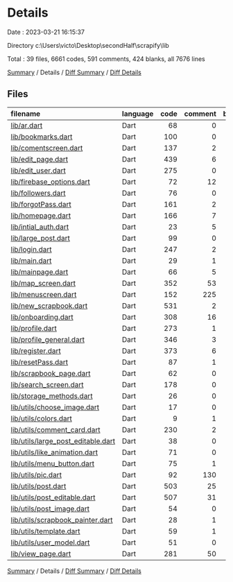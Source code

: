 # Details

Date : 2023-03-21 16:15:37

Directory c:\\Users\\victo\\Desktop\\secondHalf\\scrapify\\lib

Total : 39 files,  6661 codes, 591 comments, 424 blanks, all 7676 lines

[Summary](results.md) / Details / [Diff Summary](diff.md) / [Diff Details](diff-details.md)

## Files
| filename | language | code | comment | blank | total |
| :--- | :--- | ---: | ---: | ---: | ---: |
| [lib/ar.dart](/lib/ar.dart) | Dart | 68 | 0 | 15 | 83 |
| [lib/bookmarks.dart](/lib/bookmarks.dart) | Dart | 100 | 0 | 10 | 110 |
| [lib/comentscreen.dart](/lib/comentscreen.dart) | Dart | 137 | 2 | 12 | 151 |
| [lib/edit_page.dart](/lib/edit_page.dart) | Dart | 439 | 6 | 21 | 466 |
| [lib/edit_user.dart](/lib/edit_user.dart) | Dart | 275 | 0 | 14 | 289 |
| [lib/firebase_options.dart](/lib/firebase_options.dart) | Dart | 72 | 12 | 6 | 90 |
| [lib/followers.dart](/lib/followers.dart) | Dart | 76 | 0 | 6 | 82 |
| [lib/forgotPass.dart](/lib/forgotPass.dart) | Dart | 161 | 2 | 7 | 170 |
| [lib/homepage.dart](/lib/homepage.dart) | Dart | 166 | 7 | 11 | 184 |
| [lib/intial_auth.dart](/lib/intial_auth.dart) | Dart | 23 | 5 | 4 | 32 |
| [lib/large_post.dart](/lib/large_post.dart) | Dart | 99 | 0 | 4 | 103 |
| [lib/login.dart](/lib/login.dart) | Dart | 247 | 2 | 9 | 258 |
| [lib/main.dart](/lib/main.dart) | Dart | 29 | 1 | 5 | 35 |
| [lib/mainpage.dart](/lib/mainpage.dart) | Dart | 66 | 5 | 8 | 79 |
| [lib/map_screen.dart](/lib/map_screen.dart) | Dart | 352 | 53 | 37 | 442 |
| [lib/menuscreen.dart](/lib/menuscreen.dart) | Dart | 152 | 225 | 9 | 386 |
| [lib/new_scrapbook.dart](/lib/new_scrapbook.dart) | Dart | 531 | 2 | 28 | 561 |
| [lib/onboarding.dart](/lib/onboarding.dart) | Dart | 308 | 16 | 21 | 345 |
| [lib/profile.dart](/lib/profile.dart) | Dart | 273 | 1 | 15 | 289 |
| [lib/profile_general.dart](/lib/profile_general.dart) | Dart | 346 | 3 | 19 | 368 |
| [lib/register.dart](/lib/register.dart) | Dart | 373 | 6 | 15 | 394 |
| [lib/resetPass.dart](/lib/resetPass.dart) | Dart | 87 | 1 | 5 | 93 |
| [lib/scrapbook_page.dart](/lib/scrapbook_page.dart) | Dart | 62 | 0 | 5 | 67 |
| [lib/search_screen.dart](/lib/search_screen.dart) | Dart | 178 | 0 | 10 | 188 |
| [lib/storage_methods.dart](/lib/storage_methods.dart) | Dart | 26 | 0 | 5 | 31 |
| [lib/utils/choose_image.dart](/lib/utils/choose_image.dart) | Dart | 17 | 0 | 5 | 22 |
| [lib/utils/colors.dart](/lib/utils/colors.dart) | Dart | 9 | 1 | 3 | 13 |
| [lib/utils/comment_card.dart](/lib/utils/comment_card.dart) | Dart | 230 | 2 | 12 | 244 |
| [lib/utils/large_post_editable.dart](/lib/utils/large_post_editable.dart) | Dart | 38 | 0 | 4 | 42 |
| [lib/utils/like_animation.dart](/lib/utils/like_animation.dart) | Dart | 71 | 0 | 12 | 83 |
| [lib/utils/menu_button.dart](/lib/utils/menu_button.dart) | Dart | 75 | 1 | 3 | 79 |
| [lib/utils/pic.dart](/lib/utils/pic.dart) | Dart | 92 | 130 | 9 | 231 |
| [lib/utils/post.dart](/lib/utils/post.dart) | Dart | 503 | 25 | 18 | 546 |
| [lib/utils/post_editable.dart](/lib/utils/post_editable.dart) | Dart | 507 | 31 | 19 | 557 |
| [lib/utils/post_image.dart](/lib/utils/post_image.dart) | Dart | 54 | 0 | 6 | 60 |
| [lib/utils/scrapbook_painter.dart](/lib/utils/scrapbook_painter.dart) | Dart | 28 | 1 | 7 | 36 |
| [lib/utils/template.dart](/lib/utils/template.dart) | Dart | 59 | 1 | 4 | 64 |
| [lib/utils/user_model.dart](/lib/utils/user_model.dart) | Dart | 51 | 0 | 6 | 57 |
| [lib/view_page.dart](/lib/view_page.dart) | Dart | 281 | 50 | 15 | 346 |

[Summary](results.md) / Details / [Diff Summary](diff.md) / [Diff Details](diff-details.md)